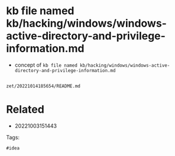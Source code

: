 # kb file named kb/hacking/windows/windows-active-directory-and-privilege-information.md

- concept of `kb file named kb/hacking/windows/windows-active-directory-and-privilege-information.md`

```
```

` zet/20221014185654/README.md `

# Related

- 20221003151443

Tags:

    #idea
